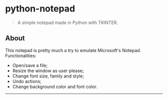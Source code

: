 # python-notepad
> A simple notepad made in Python with TKINTER.
## About
This notepad is pretty much a try to emulate Microsoft's Notepad. 
Functionalities:
- Open/save a file;
- Resize the window as user please;
- Change font size, family and style;
- Undo actions;
- Change background color and font color.
-----------------------------------------
